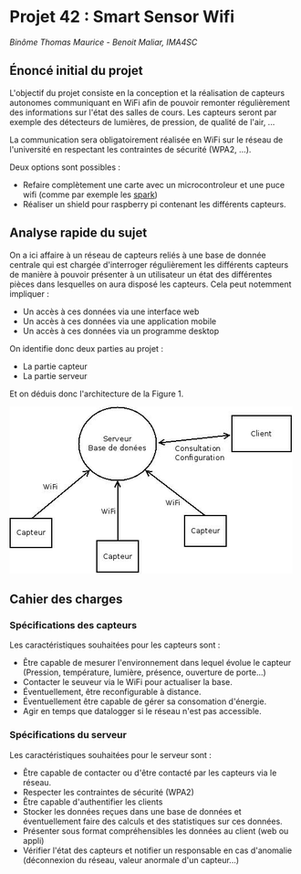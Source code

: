 # Projet 42 : Smart Sensor Wifi
*Binôme Thomas Maurice - Benoit Maliar, IMA4SC*

## Énoncé initial du projet
L'objectif du projet consiste en la conception et la réalisation de
capteurs autonomes communiquant en WiFi afin de pouvoir remonter
régulièrement des informations sur l'état des salles de cours.
Les capteurs seront par exemple des détecteurs de lumières,
de pression, de qualité de l'air, ...

La communication sera obligatoirement réalisée en WiFi sur le réseau
de l'université en respectant les contraintes de sécurité (WPA2, ...).

Deux options sont possibles :

 * Refaire complètement une carte avec un microcontroleur et une puce wifi
 (comme par exemple les [spark](https://www.spark.io/))
 * Réaliser un shield pour raspberry pi contenant les différents capteurs. 

## Analyse rapide du sujet
On a ici affaire à un réseau de capteurs reliés à une base de donnée centrale
qui est chargée d'interroger régulièrement les différents capteurs de manière
à pouvoir présenter à un utilisateur un état des différentes pièces dans
lesquelles on aura disposé les capteurs. Cela peut notemment impliquer :

 * Un accès à ces données via une interface web
 * Un accès à ces données via une application mobile
 * Un accès à ces données via un programme desktop
 
On identifie donc deux parties au projet :

 * La partie capteur
 * La partie serveur

Et on déduis donc l'architecture de la Figure 1.

![Diagramme fonctionnel](DiagrammeFonctionnel.jpg)

## Cahier des charges
### Spécifications des capteurs
Les caractéristiques souhaitées pour les capteurs sont :

 * Être capable de mesurer l'environnement dans lequel évolue le capteur
   (Pression, température, lumière, présence, ouverture de porte...)
 * Contacter le seuveur via le WiFi pour actualiser la base.
 * Éventuellement, être reconfigurable à distance.
 * Éventuellement être capable de gérer sa consomation d'énergie.
 * Agir en temps que datalogger si le réseau n'est pas accessible.

### Spécifications du serveur
Les caractéristiques souhaitées pour le serveur sont :

 * Être capable de contacter ou d'être contacté par les capteurs via le réseau.
 * Respecter les contraintes de sécurité (WPA2)
 * Être capable d'authentifier les clients
 * Stocker les données reçues dans une base de données et éventuellement
   faire des calculs et des statistiques sur ces données.
 * Présenter sous format compréhensibles les données au client (web ou appli)
 * Vérifier l'état des capteurs et notifier un responsable en cas d'anomalie
   (déconnexion du réseau, valeur anormale d'un capteur...)
